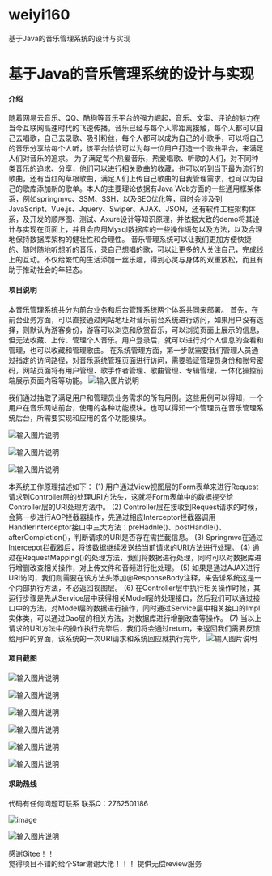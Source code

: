# weiyi160
基于Java的音乐管理系统的设计与实现

# 基于Java的音乐管理系统的设计与实现
#### 介绍
随着网易云音乐、QQ、酷狗等音乐平台的强力崛起，音乐、文案、评论的魅力在当今互联网高速时代的飞速传播，音乐已经与每个人零距离接触，每个人都可以自己去唱歌，自己去录歌、吸引粉丝，每个人都可以成为自己的小歌手，可以将自己的音乐分享给每个人听，该平台恰恰可以为每一位用户打造一个歌曲平台，来满足人们对音乐的追求。
为了满足每个热爱音乐，热爱唱歌、听歌的人们，对不同种类音乐的追求、分享，他们可以进行相关歌曲的收藏，也可以听到当下最为流行的歌曲，还有当红的草根歌曲，满足人们上传自己歌曲的自我管理需求，也可以为自己的歌库添加新的歌单。本人的主要理论依据有Java Web方面的一些通用框架体系，例如springmvc、SSM、SSH，以及SEO优化等，同时会涉及到JavaScript、Vue.js、Jquery、Swiper、AJAX、JSON，还有软件工程架构体系，及开发的顺序图、测试、Axure设计等知识原理，并依据大致的demo将其设计与实现在页面上，并且会应用Mysql数据库的一些操作语句以及方法，以及合理地保持数据库架构的健壮性和合理性。
音乐管理系统可以让我们更加方便快捷的、随时随地听想听的音乐，录自己想唱的歌，可以让更多的人关注自己，完成线上的互动。不仅给繁忙的生活添加一丝乐趣，得到心灵与身体的双重放松，而且有助于推动社会的年轻态。


#### 项目说明
本音乐管理系统共分为前台业务和后台管理系统两个体系共同来部署。
首先，在前台业务方面，可以直接通过网站地址对音乐前台系统进行访问，如果用户没有选择，则默认为游客身份，游客可以浏览和欣赏音乐，可以浏览页面上展示的信息，但无法收藏、上传、管理个人音乐。用户登录后，就可以进行对个人信息的查看和管理，也可以收藏和管理歌曲。
在系统管理方面，第一步就需要我们管理人员通过指定的访问路径，对音乐系统管理页面进行访问，需要验证管理员身份和账号密码，网站页面将有用户管理、歌手作者管理、歌曲管理、专辑管理，一体化操控前端展示页面内容等功能。
![输入图片说明](https://images.gitee.com/uploads/images/2021/0202/002915_f82344f1_8650135.png "屏幕截图.png")

我们通过抽取了满足用户和管理员业务需求的所有用例。这些用例可以得知，一个用户在音乐网站前台，使用的各种功能模块。也可以得知一个管理员在音乐管理系统后台，所需要实现和应用的各个功能模块。

![输入图片说明](https://images.gitee.com/uploads/images/2021/0202/002926_07850a25_8650135.png "屏幕截图.png")

![输入图片说明](https://images.gitee.com/uploads/images/2021/0202/002933_0c9fc756_8650135.png "屏幕截图.png")

![输入图片说明](https://images.gitee.com/uploads/images/2021/0202/002938_20f1cdd4_8650135.png "屏幕截图.png")

本系统工作原理描述如下：
(1)	用户通过View视图层的Form表单来进行Request请求到Controller层的处理URI方法头，这就将Form表单中的数据提交给Controller层的URI处理方法中。
(2)	Controller层在接收到Request请求的时候，会第一步进行AOP拦截器操作，先通过相应Interceptor拦截器调用HandlerInterceptor接口中三大方法：preHadnle()、postHandle()、afterCompletion()，判断请求的URI是否存在需拦截信息。
(3)	Springmvc在通过Intercepot拦截器后，将该数据继续发送给当前请求的URI方法进行处理。
(4)	通过在RequestMapping()的处理方法，我们将数据进行处理，同时可以对数据库进行增删改查相关操作，对上传文件和音频进行批处理。
(5)	如果是通过AJAX进行URI访问，我们则需要在该方法头添加@ResponseBody注释，来告诉系统这是一个内部执行方法，不必返回视图层。
(6)	在Controller层中执行相关操作时候，其运行步骤是先从Service层中获得相关Model层的处理接口，然后我们可以通过接口中的方法，对Model层的数据进行操作，同时通过Service层中相关接口的Impl实体类，可以通过Dao层的相关方法，对数据库进行增删改查等操作。
(7)	当以上请求的URI方法中的操作执行完毕后，我们将会通过return，来返回我们需要反馈给用户的界面，该系统的一次URI请求和系统回应就执行完毕。
![输入图片说明](https://images.gitee.com/uploads/images/2021/0202/002951_bc6f63fd_8650135.png "屏幕截图.png")



#### 项目截图
![输入图片说明](https://images.gitee.com/uploads/images/2021/0202/002958_0f9fd1c3_8650135.png "屏幕截图.png")

![输入图片说明](https://images.gitee.com/uploads/images/2021/0202/003003_7249c9f5_8650135.png "屏幕截图.png")

![输入图片说明](https://images.gitee.com/uploads/images/2021/0202/003009_98031ab7_8650135.png "屏幕截图.png")

![输入图片说明](https://images.gitee.com/uploads/images/2021/0202/003015_9be4f66e_8650135.png "屏幕截图.png")

![输入图片说明](https://images.gitee.com/uploads/images/2021/0202/003026_72a3adc5_8650135.png "屏幕截图.png")

![输入图片说明](https://images.gitee.com/uploads/images/2021/0202/003038_d46cae89_8650135.png "屏幕截图.png")



#### 求助热线


代码有任何问题可联系
联系Q：2762501186

![image](https://user-images.githubusercontent.com/75086565/230280628-71f971a8-576d-4302-b475-ef217fd86e0a.png)


                            
![输入图片说明](https://images.gitee.com/uploads/images/2020/1119/003728_cd598bb9_4865385.jpeg "微信.jpg")           

感谢Gitee！！  
觉得项目不错的给个Star谢谢大佬！！！
提供无偿review服务

